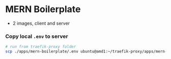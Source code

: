 # MERN Boilerplate

- 2 images, client and server

### Copy local `.env` to server

```bash
# run from traefik-proxy folder
scp ./apps/mern-boilerplate/.env ubuntu@amd1:~/traefik-proxy/apps/mern-boilerplate
```
